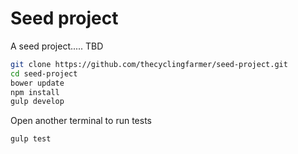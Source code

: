 # Seed project

A seed project..... TBD

```bash
git clone https://github.com/thecyclingfarmer/seed-project.git
cd seed-project
bower update
npm install
gulp develop
```

Open another terminal to run tests

```bash
gulp test
```

